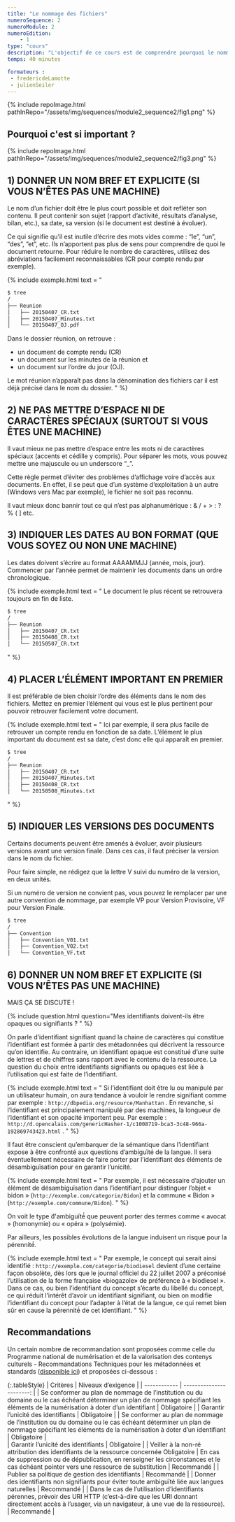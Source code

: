 ```yaml
---
title: "Le nommage des fichiers"
numeroSequence: 2
numeroModule: 2
numeroEdition:
    - 1
type: "cours"
description: "L'objectif de ce cours est de comprendre pourquoi le nommage des fichiers est si important et des pistes pour mieux nommer ses fichiers."
temps: 40 minutes

formateurs : 
 - fredericdeLamotte
 - julienSeiler
---
```


{% include repoImage.html pathInRepo="/assets/img/sequences/module2_sequence2/fig1.png" %}

## Pourquoi c'est si important ? 

{% include repoImage.html pathInRepo="/assets/img/sequences/module2_sequence2/fig3.png" %}

## 1) DONNER UN NOM BREF ET EXPLICITE (SI VOUS N’ÊTES PAS UNE MACHINE)

Le nom d’un fichier doit être le plus court possible et doit refléter son contenu. Il peut contenir son sujet (rapport d’activité, résultats d’analyse, bilan, etc.), sa date, sa version (si le document est destiné à évoluer).

Ce qui signifie qu’il est inutile d’écrire des mots vides comme : “le”, “un”, “des”, ”et”, etc. Ils n’apportent pas plus de sens pour comprendre de quoi le document retourne.
Pour réduire le nombre de caractères, utilisez des abréviations facilement reconnaissables (CR pour compte rendu par exemple).

{% include exemple.html 
text = "

``` bash
$ tree
/
├── Reunion
│   ├── 20150407_CR.txt
│   ├── 20150407_Minutes.txt
│   └── 20150407_OJ.pdf
```

Dans le dossier réunion, on retrouve :

- un document de compte rendu (CR)
- un document sur les minutes de la réunion et
- un document sur l’ordre du jour (OJ).

Le mot réunion n’apparaît pas dans la dénomination des fichiers car il est déjà précisé dans le nom du dossier.
" %}


## 2) NE PAS METTRE D’ESPACE NI DE CARACTÈRES SPÉCIAUX (SURTOUT SI VOUS ÊTES UNE MACHINE)

Il vaut mieux ne pas mettre d’espace entre les mots ni de caractères spéciaux (accents et cédille y compris). Pour séparer les mots, vous pouvez mettre une majuscule ou un underscore “_”.

Cette règle permet d’éviter des problèmes d’affichage voire d’accès aux documents.
En effet, il se peut que d’un système d’exploitation à un autre (Windows vers Mac par exemple), le fichier ne soit pas reconnu.

Il vaut mieux donc bannir tout ce qui n’est pas alphanumérique : & / + > : ? % ( ] etc.

## 3) INDIQUER LES DATES AU BON FORMAT (QUE VOUS SOYEZ OU NON UNE MACHINE)

Les dates doivent s’écrire au format AAAAMMJJ (année, mois, jour).
Commencer par l’année permet de maintenir les documents dans un ordre chronologique.

{% include exemple.html 
text = "
Le document le plus récent se retrouvera toujours en fin de liste.

``` bash
$ tree
/
├── Reunion
│   ├── 20150407_CR.txt
│   ├── 20150408_CR.txt
│   └── 20150507_CR.txt
```
" %}

## 4) PLACER L’ÉLÉMENT IMPORTANT EN PREMIER

Il est préférable de bien choisir l’ordre des éléments dans le nom des fichiers. Mettez en premier l’élément qui vous est le plus pertinent pour pouvoir retrouver facilement votre document.

{% include exemple.html 
text = "
Ici par exemple, il sera plus facile de retrouver un compte rendu en fonction de sa date. L’élément le plus important du document est sa date, c’est donc elle qui apparaît en premier.

``` bash
$ tree
/
├── Reunion
│   ├── 20150407_CR.txt
│   ├── 20150407_Minutes.txt
│   ├── 20150408_CR.txt
│   └── 20150508_Minutes.txt
```
" %}

## 5) INDIQUER LES VERSIONS DES DOCUMENTS

Certains documents peuvent être amenés à évoluer, avoir plusieurs versions avant une version finale. Dans ces cas, il faut préciser la version dans le nom du fichier.

Pour faire simple, ne rédigez que la lettre V suivi du numéro de la version, en deux unités.

Si un numéro de version ne convient pas, vous pouvez le remplacer par une autre convention de nommage, par exemple VP pour Version Provisoire, VF pour Version Finale.

``` bash
$ tree
/
├── Convention
│   ├── Convention_V01.txt
│   ├── Convention_V02.txt
│   └── Convention_VF.txt
```

## 6) DONNER UN NOM BREF ET EXPLICITE (SI VOUS N’ÊTES PAS UNE MACHINE)

MAIS ÇA SE DISCUTE  !

{% include question.html
question="Mes identifiants doivent-ils être opaques ou signifiants ? " 
%}

On parle d’identifiant signifiant quand la chaine de caractères qui constitue l’identifiant est formée à partir des métadonnées qui décrivent la ressource qu’on identifie.
Au contraire, un identifiant opaque est constitué d’une suite de lettres et de chiffres sans rapport avec le contenu de la ressource. 
La question du choix entre identifiants signifiants ou opaques est liée à l’utilisation qui est faite de l’identifiant. 

{% include exemple.html 
text = "
Si l’identifiant doit être lu ou manipulé par un utilisateur humain, on aura tendance à vouloir le rendre signifiant comme par exemple : `http://dbpedia.org/resource/Manhattan` .
En revanche, si l’identifiant est principalement manipulé par des machines, la longueur de l’identifiant et son opacité importent peu. Par exemple : `http://d.opencalais.com/genericHasher-1/c1008719-bca3-3c48-966a-192869743423.html` . 
" %}

Il faut être conscient qu’embarquer de la sémantique dans l’identifiant expose à être confronté aux questions d’ambiguïté de la langue. Il sera éventuellement nécessaire de faire porter par l’identifiant des éléments de désambiguïsation pour en garantir l’unicité.

{% include exemple.html 
text = "
Par exemple, il est nécessaire d’ajouter un élément de désambiguïsation dans l’identifiant pour distinguer l’objet « bidon » (`http://exemple.com/categorie/Bidon`) et la commune « Bidon » (`http://exemple.com/commune/Bidon`).
" %}

On voit le type ̈d'ambiguïté́ que peuvent porter des termes comme « avocat » (homonymie) ou « opéra » (polysémie).

Par ailleurs, les possibles évolutions de la langue induisent un risque pour la pérennité́.

{% include exemple.html 
text = "
Par exemple, le concept qui serait ainsi identifié : `http://exemple.com/categorie/biodiesel` devient d’une certaine façon obsolète, dès lors que le journal officiel du 22 juillet 2007 a préconisé l’utilisation de la forme française «biogazole» de préférence à « biodiesel ». Dans ce cas, ou bien l’identifiant du concept s’écarte du libellé du concept, ce qui réduit l’intérêt d’avoir un identifiant signifiant, ou bien on modifie l’identifiant du concept pour l’adapter à l’état de la langue, ce qui remet bien sûr en cause la pérennité́ de cet identifiant.
" %}

## Recommandations

Un certain nombre de recommandation sont proposées comme celle du Programme national de numérisation et de la valorisation des contenys culturels - Recommandations Techniques pour les métadonnées et standards ([disponible ici](https://www.culture.gouv.fr/Media/Thematiques/Innovation-numerique/Folder/Livrables-GT-Numerisation/Recommandations-techniques-pour-les-metadonnees-et-standards)) et proposées ci-dessous :

{:.tableStyle}
| Critères     |     Niveaux d’exigence   |
| ------------ | -----------------------: |
| Se conformer au plan de nommage de l’institution ou du domaine ou le cas échéant déterminer un plan de nommage spécifiant les éléments de la numérisation à doter d’un identifiant    |        Obligatoire        |
| Garantir l’unicité des identifiants        |        Obligatoire        |
| Se conformer au plan de nommage de l’institution ou du domaine ou le cas échéant déterminer un plan de nommage spécifiant les éléments de la numérisation à doter d’un identifiant      |        Obligatoire        |  
| Garantir l’unicité des identifiants | Obligatoire |
| Veiller à la non-ré attribution des identifiants de la ressource concernée Obligatoire
| En cas de suppression ou de dépublication, en renseigner les circonstances et le cas échéant pointer vers une ressource de substitution | Recommandé |
| Publier sa politique de gestion des identifiants | Recommandé |
| Donner des identifiants non signifiants pour éviter toute ambiguïté liée aux langues naturelles | Recommandé |
| Dans le cas de l’utilisation d’identifiants pérennes, prévoir des URI HTTP (c’est-à-dire que les URI donnant directement accès à l’usager, via un navigateur, à une vue de la ressource). | Recommandé |